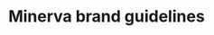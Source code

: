 ---
title: "Minerva brand guidelines"
type: "thumb"
weight: 23
draft: false
url_sml: "/images/design/thumbs/sml/Minerva_brand_guidelines"
url_lge: "/images/design/thumbs/lge/Minerva_brand_guidelines"
alt: "Selection of page designs from from Minerva brand guidelines"
---